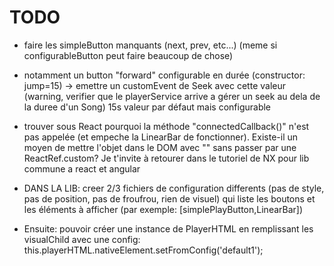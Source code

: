 # TODO

- faire les simpleButton manquants (next, prev, etc...) (meme si configurableButton peut faire beaucoup de chose)
- notamment un button "forward" configurable en durée (constructor: jump=15) -> emettre un customEvent de Seek avec cette valeur (warning, verifier que le playerService arrive a gérer un seek au dela de la duree d'un Song) 15s valeur par défaut mais configurable

- trouver sous React pourquoi la méthode "connectedCallback()" n'est pas appelée (et empeche la LinearBar de fonctionner). Existe-il un moyen de mettre l'objet dans le DOM avec "<rumble-player></rumble-player>" sans passer par une ReactRef.custom?
Je t'invite à retourer dans le tutoriel de NX pour lib commune a react et angular

- DANS LA LIB: creer 2/3 fichiers de configuration differents (pas de style, pas de position, pas de froufrou, rien de visuel) qui liste les boutons et les éléments à afficher (par exemple: [simplePlayButton,LinearBar])
- Ensuite: pouvoir créer une instance de PlayerHTML en remplissant les visualChild avec une config: this.playerHTML.nativeElement.setFromConfig('default1');